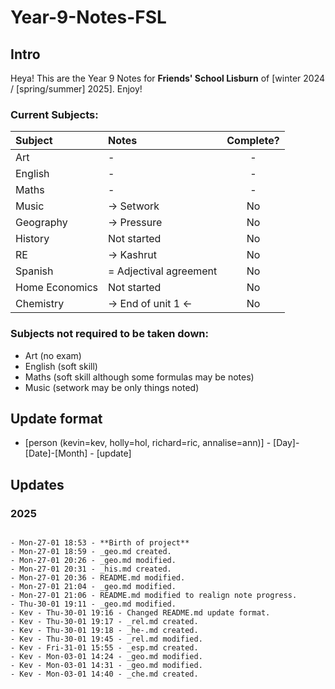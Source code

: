 # Year-9-Notes-FSL

## Intro

Heya! This are the Year 9 Notes for **Friends' School Lisburn** of [winter 2024 / [spring/summer] 2025]. Enjoy!

### Current Subjects:
|Subject|Notes|Complete?|
|:------|:----|:-------:|
|Art|-|-|
|English|-|-|
|Maths|-|-|
|Music|-> Setwork| No |
|Geography|-> Pressure| No |
|History|Not started| No |
|RE|-> Kashrut| No|
|Spanish|=  Adjectival agreement| No |
|Home Economics|Not started| No |
|Chemistry|-> End of unit 1 <-| No |

### Subjects not required to be taken down:
- Art (no exam)
- English (soft skill)
- Maths (soft skill although some formulas may be notes)
- Music (setwork may be only things noted)

## Update format
- [person (kevin=kev, holly=hol, richard=ric, annalise=ann)] - [Day]-[Date]-[Month] - [update]

## Updates
### 2025

```

- Mon-27-01 18:53 - **Birth of project**
- Mon-27-01 18:59 - _geo.md created.
- Mon-27-01 20:26 - _geo.md modified.
- Mon-27-01 20:31 - _his.md created.
- Mon-27-01 20:36 - README.md modified.
- Mon-27-01 21:04 - _geo.md modified.
- Mon-27-01 21:06 - README.md modified to realign note progress.
- Thu-30-01 19:11 - _geo.md modified.
- Kev - Thu-30-01 19:16 - Changed README.md update format.
- Kev - Thu-30-01 19:17 - _rel.md created.
- Kev - Thu-30-01 19:18 - _he-.md created.
- Kev - Thu-30-01 19:45 - _rel.md modified.
- Kev - Fri-31-01 15:55 - _esp.md created.
- Kev - Mon-03-01 14:24 - _geo.md modified.
- Kev - Mon-03-01 14:31 - _geo.md modified.
- Kev - Mon-03-01 14:40 - _che.md created.

```
